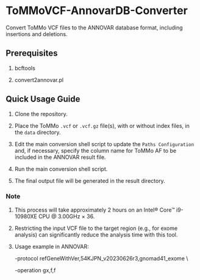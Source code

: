 # ToMMoVCF-AnnovarDB-Converter
Convert ToMMo VCF files to the ANNOVAR database format, including insertions and deletions.


## Prerequisites
1. bcftools

2. convert2annovar.pl


## Quick Usage Guide
1. Clone the repository.

2. Place the ToMMo `.vcf` or `.vcf.gz` file(s), with or without index files, in the `data` directory.
 
3. Edit the main conversion shell script to update the `Paths Configuration` and, if necessary, specify the column name for ToMMo AF to be included in the ANNOVAR result file.

4. Run the main conversion shell script.

5. The final output file will be generated in the result directory.


### Note
1. This process will take approximately 2 hours on an Intel® Core™ i9-10980XE CPU @ 3.00GHz × 36.

2. Restricting the input VCF file to the target region (e.g., for exome analysis) can significantly reduce the analysis time with this tool.

3. Usage example in ANNOVAR:

   -protocol refGeneWithVer,54KJPN_v20230626r3,gnomad41_exome \

   -operation gx,f,f

